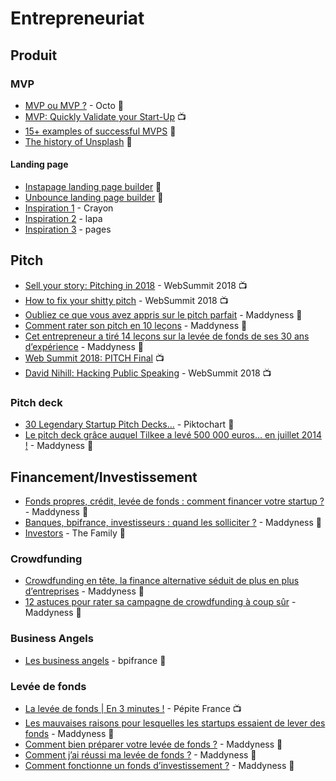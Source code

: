 # Entrepreneuriat

## Produit

### MVP

* [MVP ou MVP ?](https://blog.octo.com/mvp_ou_mvp/) - Octo :page_facing_up:
* [MVP: Quickly Validate your Start-Up](https://www.youtube.com/watch?v=jHyU54GhfGs) :tv:
* [15+ examples of successful MVPS](https://softwarebrothers.co/blog/15-examples-of-successful-mvps/) :page_facing_up:
* [The history of Unsplash](https://unsplash.com/history) :page_facing_up:

#### Landing page

* [Instapage landing page builder](https://instapage.com/products/landing-page-builder) :wrench:
* [Unbounce landing page builder](https://unbounce.com/product/landing-pages/) :wrench:
* [Inspiration 1](https://app.crayon.co/f/) - Crayon
* [Inspiration 2](https://www.lapa.ninja/) - lapa
* [Inspiration 3](https://www.pages.xyz/type/landing) - pages

## Pitch

* [Sell your story: Pitching in 2018](https://www.youtube.com/watch?v=KhGj87-T2l4) - WebSummit 2018 :tv:
* [How to fix your shitty pitch](https://www.youtube.com/watch?v=mrEC8pEsk44) - WebSummit 2018 :tv:
* [Oubliez ce que vous avez appris sur le pitch parfait](https://www.maddyness.com/2019/02/07/pitch-parfait/) - Maddyness :page_facing_up:
* [Comment rater son pitch en 10 leçons](https://www.maddyness.com/2018/09/13/rater-son-pitch-10-lecons/) - Maddyness :page_facing_up:
* [Cet entrepreneur a tiré 14 leçons sur la levée de fonds de ses 30 ans d’expérience](https://www.maddyness.com/2018/04/23/cet-entrepreneur-a-tire-14-lecons-sur-la-levee-de-fonds-de-ses-30-ans-dexperience/) - Maddyness :page_facing_up:
* [Web Summit 2018: PITCH Final](https://www.youtube.com/watch?v=sn-_29bknz8&list=PLxptNs2MLOjnGQ0fyeepWQtUEJbQA0GJw&index=2) :tv:
* [David Nihill: Hacking Public Speaking](https://www.youtube.com/watch?v=Iz-RmRRL6Ls) - WebSummit 2018 :tv:

### Pitch deck

* [30 Legendary Startup Pitch Decks...](https://piktochart.com/blog/startup-pitch-decks-what-you-can-learn/) - Piktochart :page_facing_up:
* [Le pitch deck grâce auquel Tilkee a levé 500 000 euros… en juillet 2014 !](https://www.maddyness.com/2018/08/02/pitch-deck-tilkee/) - Maddyness :page_facing_up:

## Financement/Investissement

* [Fonds propres, crédit, levée de fonds : comment financer votre startup ?](https://www.maddyness.com/2019/03/06/maddybasics-financer-votre-startup/) - Maddyness :page_facing_up:
* [Banques, bpifrance, investisseurs : quand les solliciter ?](https://www.maddyness.com/2019/05/22/banques-bpifrance-investisseurs-quand-les-solliciter/) - Maddyness :page_facing_up:
* [Investors](https://www.thefamily.co/investors) - The Family :page_facing_up:

### Crowdfunding

* [Crowdfunding en tête, la finance alternative séduit de plus en plus d’entreprises](https://www.maddyness.com/2019/01/24/finance-alternative-progresse-dope-par-crowdfunding/) - Maddyness :page_facing_up:
* [12 astuces pour rater sa campagne de crowdfunding à coup sûr](https://www.maddyness.com/2018/08/07/tribune-12-astuces-rater-crowdfunding/) - Maddyness :page_facing_up:

### Business Angels

* [Les business angels](https://bpifrance-creation.fr/encyclopedie/financements/recours-a-investisseurs/business-angels) - bpifrance :page_facing_up:

### Levée de fonds

* [La levée de fonds | En 3 minutes !](https://www.youtube.com/watch?v=j_GXKiBhEGU) - Pépite France :tv:
* [Les mauvaises raisons pour lesquelles les startups essaient de lever des fonds](https://www.maddyness.com/2019/02/14/tribune-mauvaises-raisons-lever-fonds/) - Maddyness :page_facing_up:
* [Comment bien préparer votre levée de fonds ?](https://www.maddyness.com/2018/12/19/comment-bien-preparer-votre-levee-de-fonds/) - Maddyness :page_facing_up:
* [Comment j’ai réussi ma levée de fonds ?](https://www.maddyness.com/2019/04/23/maddyrex-comment-reussi-levee-de-fonds/) - Maddyness :page_facing_up:
* [Comment fonctionne un fonds d’investissement ?](https://www.maddyness.com/2019/07/18/maddytips-comment-fonctionne-fonds-investissement/) - Maddyness :page_facing_up:
